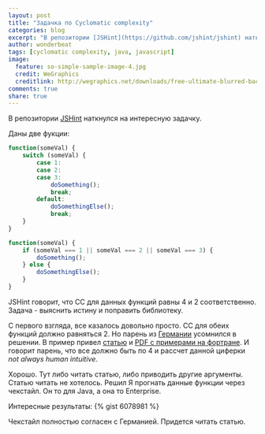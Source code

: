 ```yaml
---
layout: post
title: "Задачка по Cyclomatic complexity"
categories: blog
excerpt: "В репозитории [JSHint](https://github.com/jshint/jshint) наткнулся на интересную задачку."
author: wonderbeat
tags: [cyclomatic complexity, java, javascript]
image:
  feature: so-simple-sample-image-4.jpg
  credit: WeGraphics
  creditlink: http://wegraphics.net/downloads/free-ultimate-blurred-background-pack/
comments: true
share: true
---
```



В репозитории [JSHint](https://github.com/jshint/jshint) наткнулся на интересную задачку.

Даны две фукции:


~~~ js
function(someVal) {
    switch (someVal) {
        case 1:
        case 2:
        case 3:
            doSomething();
            break;
        default:
            doSomethingElse();
            break;
    }
}
~~~

~~~ js
function(someVal) {
    if (someVal === 1 || someVal === 2 || someVal === 3) {
        doSomething();
    } else {
        doSomethingElse();
    }
}
~~~

JSHint говорит, что СС для данных функций равны 4 и 2 соответственно.
Задача - выяснить истину и поправить библиотеку.

С первого взгляда, все казалось довольно просто. СС для обеих функций должно равняться 2.
Но парень из [Германии](https://github.com/WolfgangKluge) усомнился в решении.
В пример привел [статью](http://gmetrics.sourceforge.net/gmetrics-CyclomaticComplexityMetric.html) и [PDF с примерами на фортране](http://www.literateprogramming.com/mccabe.pdf).
И говорит парень, что все должно быть по 4 и рассчет данной циферки *not always human intuitive*.

Хорошо. Тут либо читать статью, либо приводить другие аргументы. Статью читать не хотелось. Решил Я прогнать данные функции через чекстайл. Он то для Java, а она то Enterprise.

Интересные результаты:
{% gist 6078981 %}

Чекстайл полностью согласен с Германией. Придется читать статью.
